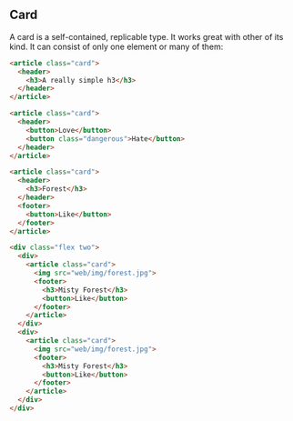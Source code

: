 ## Card

A card is a self-contained, replicable type. It works great with other of its kind. It can consist of only one element or many of them:

```html
<article class="card">
  <header>
    <h3>A really simple h3</h3>
  </header>
</article>
```

```html
<article class="card">
  <header>
    <button>Love</button>
    <button class="dangerous">Hate</button>
  </header>
</article>
```

```html
<article class="card">
  <header>
    <h3>Forest</h3>
  </header>
  <footer>
    <button>Like</button>
  </footer>
</article>
```

```html
<div class="flex two">
  <div>
    <article class="card">
      <img src="web/img/forest.jpg">
      <footer>
        <h3>Misty Forest</h3>
        <button>Like</button>
      </footer>
    </article>
  </div>
  <div>
    <article class="card">
      <img src="web/img/forest.jpg">
      <footer>
        <h3>Misty Forest</h3>
        <button>Like</button>
      </footer>
    </article>
  </div>
</div>
```
